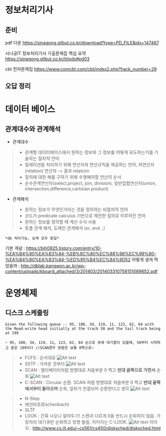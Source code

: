  정보처리기사
 ============

 준비 
 --------



pdf 다운 https://sinagong.gilbut.co.kr/download?type=PD_FILE&idx=147487

시나공IT 정보처리기사 기출문제집 핵심 요약 https://sinagong.gilbut.co.kr/it/pds#pd03


cbt 전자문제집 https://www.comcbt.com/cbt/index2.php?hack_number=29



오답 정리 
------------


# 데이터 베이스
## 관계대수와 관계해석
* 관계대수 
>- 관계형 데이터베이스에서 원하는 정보와 그 정보를 어떻게 유도하는가를 기술하는 절차적 언어
>- 릴레이션을 처리하기 위해 연산자와 연산규칙을 제공하는 언어, 피연산자(relation) 연산자 -> 결과 relatioin
>- 질의에 대한 해를 구하기 위해 수행해야할 연산의 순서
>- 순수관계연산자(select,project, join, division), 일반집합연산자(union, intersection,difference,cartisian product)

* 관계해석
>- 원하는 정보가 무엇인가라는 것을 정의하는 비절차적 언어
>- 코드가 predicate calculus 기반으로 제안한 질의로 이루어진 언어
>- 원하는 정보를 정의할 때 계산 수식 사용
>- 튜플 관계 해석, 도메인 관계해석 (or, and ..)


```
*db 처리기능, 능력 모두 동일*
```

기본 개념 : https://bjh0925.tistory.com/entry/10-%EA%B4%80%EA%B3%84-%EB%8C%80%EC%88%98%EC%99%80-%EA%B4%80%EA%B3%84-%ED%95%B4%EC%84%9D52
어떻게 생겨 먹었을까 : http://dblab.kangwon.ac.kr/wp-content/uploads/kboard_attached/3/201403/201403310758151089652.pdf


# 운영체제
## 디스크 스케줄링
```
Given the following queue -- 95, 180, 34, 119, 11, 123, 62, 64 with the Read-write head initially at the track 50 and the tail track being at 199
```

```
~ 95, 180, 34, 119, 11, 123, 62, 64 순으로 큐에 대기열이 있을때, 50부터 시작하고 끝은 199이다 //SCAN경우 방향은 보통 0쪽으로~
```

>* FCFS : 순서대로
>![Alt text](http://www.cs.iit.edu/~cs561/cs450/disksched/fcfs.bmp)
>* SSTF : 가까운 것부터
>![Alt text](http://www.cs.iit.edu/~cs561/cs450/disksched/sstf.bmp)
>* SCAN : 엘리베이터처럼 방향대로 처음부분 0  찍고 **반대 끝쪽으로 가면서** 순회 
>![Alt text](http://www.cs.iit.edu/~cs561/cs450/disksched/scan.bmp)
>* C-SCAN : Circular 순환. SCAN 처럼 방향대로 처음부분 0 찍고 **반대 끝쪽에서부터 돌아오며** 순회, 
>앞뒤가 연결되어 순환한다고 생각
>![Alt text](http://www.cs.iit.edu/~cs561/cs450/disksched/c-scan.bmp)


>* N-Step
>* 에션바흐(Eschenbach)
>* SLTF
>* LOOK : 간혹 나오니 알아두기! 스캔과 다르게 0을 반드시 순회하지 않음. 
> 가장자리 대기큐만 순회하고 방향 돌림. 이미지는 C-LOOK.
>![Alt text](http://www.cs.iit.edu/~cs561/cs450/disksched/c-look.bmp)
> 이미지 : http://www.cs.iit.edu/~cs561/cs450/disksched/disksched.html
